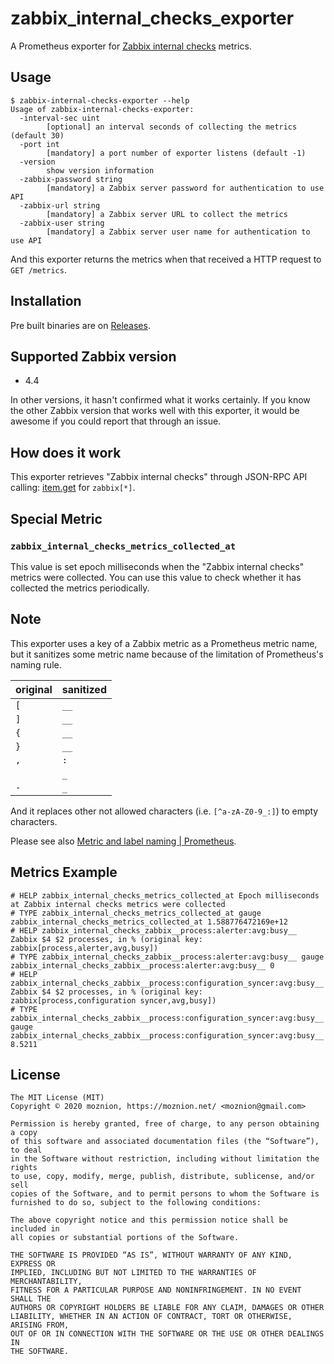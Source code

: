 # zabbix_internal_checks_exporter

A Prometheus exporter for [Zabbix internal checks](https://www.zabbix.com/documentation/current/manual/config/items/itemtypes/internal) metrics.

## Usage

```
$ zabbix-internal-checks-exporter --help
Usage of zabbix-internal-checks-exporter:
  -interval-sec uint
        [optional] an interval seconds of collecting the metrics (default 30)
  -port int
        [mandatory] a port number of exporter listens (default -1)
  -version
        show version information
  -zabbix-password string
        [mandatory] a Zabbix server password for authentication to use API
  -zabbix-url string
        [mandatory] a Zabbix server URL to collect the metrics
  -zabbix-user string
        [mandatory] a Zabbix server user name for authentication to use API
```

And this exporter returns the metrics when that received a HTTP request to `GET /metrics`.

## Installation

Pre built binaries are on [Releases](https://github.com/moznion/zabbix_internal_checks_exporter/releases).

## Supported Zabbix version

- 4.4

In other versions, it hasn't confirmed what it works certainly. If you know the other Zabbix version that works well with this exporter, it would be awesome if you could report that through an issue.

## How does it work

This exporter retrieves "Zabbix internal checks" through JSON-RPC API calling: [item.get](https://www.zabbix.com/documentation/current/manual/api/reference/item/get) for `zabbix[*]`.

## Special Metric

### `zabbix_internal_checks_metrics_collected_at`

This value is set epoch milliseconds when the "Zabbix internal checks" metrics were collected. You can use this value to check whether it has collected the metrics periodically.

## Note

This exporter uses a key of a Zabbix metric as a Prometheus metric name, but it sanitizes some metric name because of the limitation of Prometheus's naming rule.

|original|sanitized        |
|--------|-----------------|
| `[`    | `__`            |
| `]`    | `__`            |
| `{`    | `__`            |
| `}`    | `__`            |
| `,`    | `:`             |
| ` `    | `_`             |
| `-`    | `_`             |

And it replaces other not allowed characters (i.e. `[^a-zA-Z0-9_:]`) to empty characters.

Please see also [Metric and label naming | Prometheus](https://prometheus.io/docs/practices/naming/).

## Metrics Example

```
# HELP zabbix_internal_checks_metrics_collected_at Epoch milliseconds at Zabbix internal checks metrics were collected
# TYPE zabbix_internal_checks_metrics_collected_at gauge
zabbix_internal_checks_metrics_collected_at 1.588776472169e+12
# HELP zabbix_internal_checks_zabbix__process:alerter:avg:busy__ Zabbix $4 $2 processes, in % (original key: zabbix[process,alerter,avg,busy])
# TYPE zabbix_internal_checks_zabbix__process:alerter:avg:busy__ gauge
zabbix_internal_checks_zabbix__process:alerter:avg:busy__ 0
# HELP zabbix_internal_checks_zabbix__process:configuration_syncer:avg:busy__ Zabbix $4 $2 processes, in % (original key: zabbix[process,configuration syncer,avg,busy])
# TYPE zabbix_internal_checks_zabbix__process:configuration_syncer:avg:busy__ gauge
zabbix_internal_checks_zabbix__process:configuration_syncer:avg:busy__ 8.5211
```

## License

```
The MIT License (MIT)
Copyright © 2020 moznion, https://moznion.net/ <moznion@gmail.com>

Permission is hereby granted, free of charge, to any person obtaining a copy
of this software and associated documentation files (the “Software”), to deal
in the Software without restriction, including without limitation the rights
to use, copy, modify, merge, publish, distribute, sublicense, and/or sell
copies of the Software, and to permit persons to whom the Software is
furnished to do so, subject to the following conditions:

The above copyright notice and this permission notice shall be included in
all copies or substantial portions of the Software.

THE SOFTWARE IS PROVIDED “AS IS”, WITHOUT WARRANTY OF ANY KIND, EXPRESS OR
IMPLIED, INCLUDING BUT NOT LIMITED TO THE WARRANTIES OF MERCHANTABILITY,
FITNESS FOR A PARTICULAR PURPOSE AND NONINFRINGEMENT. IN NO EVENT SHALL THE
AUTHORS OR COPYRIGHT HOLDERS BE LIABLE FOR ANY CLAIM, DAMAGES OR OTHER
LIABILITY, WHETHER IN AN ACTION OF CONTRACT, TORT OR OTHERWISE, ARISING FROM,
OUT OF OR IN CONNECTION WITH THE SOFTWARE OR THE USE OR OTHER DEALINGS IN
THE SOFTWARE.
```


